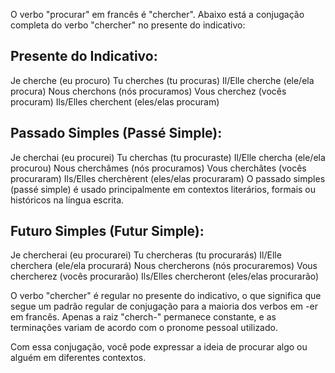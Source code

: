 O verbo "procurar" em francês é "chercher". Abaixo está a conjugação completa do verbo "chercher" no presente do indicativo:

## Presente do Indicativo:

Je cherche (eu procuro)
Tu cherches (tu procuras)
Il/Elle cherche (ele/ela procura)
Nous cherchons (nós procuramos)
Vous cherchez (vocês procuram)
Ils/Elles cherchent (eles/elas procuram)

## Passado Simples (Passé Simple):

Je cherchai (eu procurei)
Tu cherchas (tu procuraste)
Il/Elle chercha (ele/ela procurou)
Nous cherchâmes (nós procuramos)
Vous cherchâtes (vocês procuraram)
Ils/Elles cherchèrent (eles/elas procuraram)
O passado simples (passé simple) é usado principalmente em contextos literários, formais ou históricos na língua escrita.

## Futuro Simples (Futur Simple):

Je chercherai (eu procurarei)
Tu chercheras (tu procurarás)
Il/Elle cherchera (ele/ela procurará)
Nous chercherons (nós procuraremos)
Vous chercherez (vocês procurarão)
Ils/Elles chercheront (eles/elas procurarão)

O verbo "chercher" é regular no presente do indicativo, o que significa que segue um padrão regular de conjugação para a maioria dos verbos em -er em francês. Apenas a raiz "cherch-" permanece constante, e as terminações variam de acordo com o pronome pessoal utilizado.

Com essa conjugação, você pode expressar a ideia de procurar algo ou alguém em diferentes contextos. 